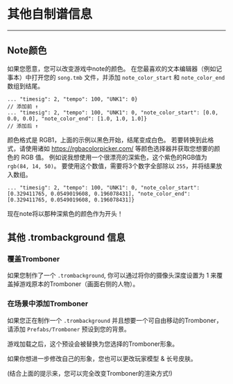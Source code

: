 # 其他自制谱信息
---

## Note颜色
如果您愿意，您可以改变游戏中note的颜色。 在您最喜欢的文本编辑器（例如记事本）中打开您的 `song.tmb` 文件，并添加 `note_color_start` 和 `note_color_end` 数组到结尾。
```
... "timesig": 2, "tempo": 100, "UNK1": 0} 
// 添加前 ↑
... "timesig": 2, "tempo": 100, "UNK1": 0, "note_color_start": [0.0, 0.0, 0.0], "note_color_end": [1.0, 1.0, 1.0]}
// 添加后 ↑
```
颜色格式是 RGB1，上面的示例以黑色开始，结尾变成白色。 若要转换到此格式，请使用诸如 <https://rgbacolorpicker.com/> 等颜色选择器并获取您想要的颜色的 RGB 值。 例如说我想使用一个很漂亮的深紫色，这个紫色的RGB值为`rgb(84, 14, 50)`。 要使用这个数值，需要将3个数字全部除以 `255`，并将结果放入数组。
```
... "timesig": 2, "tempo": 100, "UNK1": 0, "note_color_start": [0.329411765, 0.0549019608, 0.196078431], "note_color_end": [0.329411765, 0.0549019608, 0.196078431]}
```
现在note将以那种深紫色的颜色作为开头！


## 其他 .trombackground 信息

### 覆盖Tromboner
如果您制作了一个 `.trombackground`, 你可以通过将你的摄像头深度设置为 1 来覆盖掉游戏原本的Tromboner（画面右侧的人物）。

### 在场景中添加Tromboner
如果您正在制作一个 `.trombackground` 并且想要一个可自由移动的Tromboner，请添加 `Prefabs/Tromboner` 预设到您的背景。

游戏加载之后，这个预设会被替换为您选择的Tromboner形象。

如果你想进一步修改自己的形象，您也可以更改玩家模型 & 长号皮肤。

(结合上面的提示来，您可以完全改变Tromboner的渲染方式!)